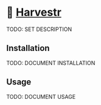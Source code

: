 # 🚜 [Harvestr](https://github.com/illallangi/harvestr)

TODO: SET DESCRIPTION

## Installation

TODO: DOCUMENT INSTALLATION

## Usage

TODO: DOCUMENT USAGE
